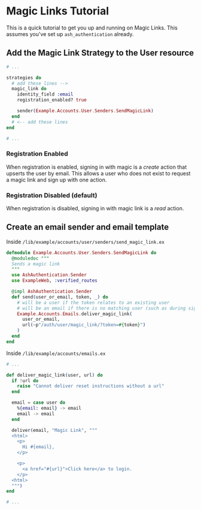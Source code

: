 # Magic Links Tutorial

This is a quick tutorial to get you up and running on Magic Links. This assumes you've set up `ash_authentication` already.

## Add the Magic Link Strategy to the User resource

```elixir
# ...

strategies do
  # add these lines -->
  magic_link do
    identity_field :email
    registration_enabled? true

    sender(Example.Accounts.User.Senders.SendMagicLink)
  end
  # <-- add these lines
end

# ...
```

### Registration Enabled

When registration is enabled, signing in with magic is a _create_ action that upserts the user by email.
This allows a user who does not exist to request a magic link and sign up with one action.

### Registration Disabled (default)

When registration is disabled, signing in with magic link is a _read_ action.

## Create an email sender and email template

Inside `/lib/example/accounts/user/senders/send_magic_link.ex`

```elixir
defmodule Example.Accounts.User.Senders.SendMagicLink do
  @moduledoc """
  Sends a magic link
  """
  use AshAuthentication.Sender
  use ExampleWeb, :verified_routes

  @impl AshAuthentication.Sender
  def send(user_or_email, token, _) do
    # will be a user if the token relates to an existing user
    # will be an email if there is no matching user (such as during sign up)
    Example.Accounts.Emails.deliver_magic_link(
      user_or_email,
      url(~p"/auth/user/magic_link/?token=#{token}")
    )
  end
end
```

Inside `/lib/example/accounts/emails.ex`

```elixir
# ...

def deliver_magic_link(user, url) do
  if !url do
    raise "Cannot deliver reset instructions without a url"
  end

  email = case user do
    %{email: email} -> email
    email -> email
  end

  deliver(email, "Magic Link", """
  <html>
    <p>
      Hi #{email},
    </p>

    <p>
      <a href="#{url}">Click here</a> to login.
    </p>
  <html>
  """)
end

# ...
```

